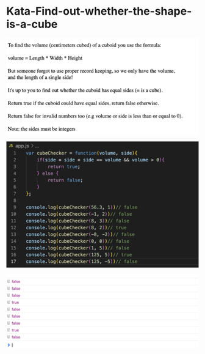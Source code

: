 # Kata-Find-out-whether-the-shape-is-a-cube

![screen image](pic.png)

![code image](code.png)

![console image](con.png)